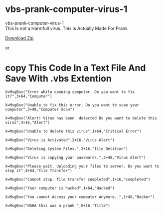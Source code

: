 # vbs-prank-computer-virus-1
vbs-prank-computer-virus-1
<br>
This Is not a Harmfull virus. This is Actually Made For Prank

[Download Zip](https://github.com/OCEANOFANYTHINGOFFICIAL/vbs-prank-computer-virus-1)

or

# copy This Code In a Text File And Save With .vbs Extention


```shell
X=MsgBox("Error while opening computer. Do you want to fix it?",3+64,"Computer")

X=MsgBox("Unable to fix this error. Do you want to scan your computer",3+48,"Computer Scan")

X=MsgBox("Alert! Virus has been  detected Do you want to delete this virus",3+16,"Alert")

X=MsgBox("Unable to delete this virus",1+64,"Critical Error")

X=MsgBox("Virus is Activated",2+16,"Virus Alert")

X=MsgBox("Deleting System Files.",2+16,"file Delition")

X=MsgBox("Virus is copying your passwords.",2+48,"Virus Alert")

X=MsgBox("Please wait. Uploading your files to server. Do you want to stop it",4+64,"file Transfer") 

X=MsgBox("Cannot stop. file transfer completed",1+16,"completed") 

X=MsgBox("Your computer is hacked",1+64,"Hacked")

X=MsgBox("You cannot Access your computer Anymore..",1+48,"Hacker")  

X=MsgBox("HAHA this was a prank ",0+16,"Title") 
```
